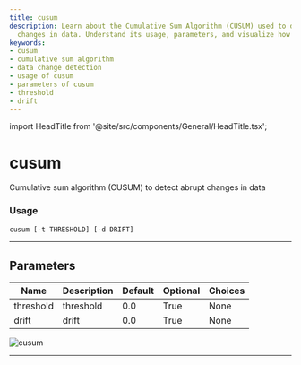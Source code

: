 ```yaml
---
title: cusum
description: Learn about the Cumulative Sum Algorithm (CUSUM) used to detect abrupt
  changes in data. Understand its usage, parameters, and visualize how it works.
keywords:
- cusum
- cumulative sum algorithm
- data change detection
- usage of cusum
- parameters of cusum
- threshold
- drift
---
```


import HeadTitle from '@site/src/components/General/HeadTitle.tsx';

<HeadTitle title="cusum - Qa - Crypto - Reference | OpenBB Terminal Docs" />

# cusum

Cumulative sum algorithm (CUSUM) to detect abrupt changes in data

### Usage

```python
cusum [-t THRESHOLD] [-d DRIFT]
```

---

## Parameters

| Name | Description | Default | Optional | Choices |
| ---- | ----------- | ------- | -------- | ------- |
| threshold | threshold | 0.0 | True | None |
| drift | drift | 0.0 | True | None |

![cusum](https://user-images.githubusercontent.com/46355364/154306207-d68f53f4-2f9a-4c1a-8e0e-b83d49938759.png)

---
